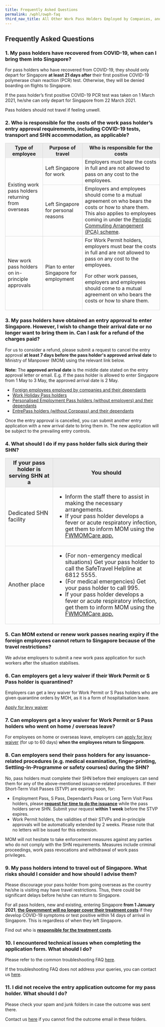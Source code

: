 ```yaml
---
title: Frequently Asked Questions
permalink: /wphl/owph-faq
third_nav_title: All Other Work Pass Holders Employed by Companies, and Their Dependants
---
```


## Frequently Asked Questions

<div id="#1"></div>

### 1. My pass holders have recovered from COVID-19, when can I bring them into Singapore?

For pass holders who have recovered from COVID-19, they should only depart for Singapore <b>at least 21 days after</b> their first positive COVID-19 polymerase chain reaction (PCR) test. Otherwise, they will be denied boarding on flights to Singapore.

If the pass holder’s first positive COVID-19 PCR test was taken on 1 March 2021, he/she can only depart for Singapore from 22 March 2021.

Pass holders should not travel if feeling unwell.

<div id="#2"></div>

### 2. Who is responsible for the costs of the work pass holder’s entry approval requirements, including COVID-19 tests, transport and SHN accommodation, as applicable?

<table>
  <tr>
    <th style="text-align:center; border-left:1px solid #D8D8D8;border-right:1px solid #D8D8D8;border-top:1px solid #D8D8D8; background-color:#EDEDED">Type of employee</th>
    <th style="text-align:center; border-right:1px solid #D8D8D8;border-top:1px solid #D8D8D8; background-color:#EDEDED">Purpose of travel</th>
    <th style="text-align:center; border-left:1px solid #D8D8D8;border-right:1px solid #D8D8D8;border-top:1px solid #D8D8D8; background-color:#EDEDED">Who is responsible for the costs</th>
  </tr>
  <tr>
    <td rowspan="2" style="border-left:1px solid #D8D8D8; border-right:1px solid #D8D8D8;">Existing work pass holders returning from overseas</td>
    <td style="border-right:1px solid #D8D8D8; border-bottom:1px solid #D8D8D8;">Left Singapore for work</td>
    <td style="border-right:1px solid #D8D8D8; border-bottom:1px solid #D8D8D8;">Employers must bear the costs in full and are not allowed to pass on any cost to the employees.</td>
  </tr>
  <tr>
    <td style="border-right:1px solid #D8D8D8; border-bottom:1px solid #D8D8D8;">Left Singapore for personal reasons</td>
    <td style="border-right:1px solid #D8D8D8; border-bottom:1px solid #D8D8D8;">Employers and employees should come to a mutual agreement on who bears the costs or how to share them. This also applies to employees coming in under the <a href="https://safetravel.ica.gov.sg/pca/overview">Periodic Commuting Arrangement (PCA) scheme</a>.</td>
  </tr>
<tr>
<td style="border-top:1px solid #D8D8D8; border-left:1px solid #D8D8D8; border-right:1px solid #D8D8D8; border-bottom:1px solid #D8D8D8;">New work pass holders on in-principle approvals</td>
<td style="border-right:1px solid #D8D8D8; border-bottom:1px solid #D8D8D8;">Plan to enter Singapore for employment</td>
<td style="border-right:1px solid #D8D8D8; border-bottom:1px solid #D8D8D8;">For Work Permit holders, employers must bear the costs in full and are not allowed to pass on any cost to the employees.

For other work passes, employers and employees should come to a mutual agreement on who bears the costs or how to share them.
</td>
</tr>
</table>

### 3. My pass holders have obtained an entry approval to enter Singapore. However, I wish to change their arrival date or no longer want to bring them in. Can I ask for a refund of the charges paid?

For us to consider a refund, please submit a request to cancel the entry approval <b>at least 7 days before the pass holder's approved arrival date</b> to Ministry of Manpower (MOM) using the relevant link below.

<b>Note:</b> The <b>approved arrival date</b> is the middle date stated on the entry approval letter or email. E.g. if the pass holder is allowed to enter Singapore from 1 May to 3 May, the approved arrival date is 2 May.
<ul>
  <li><a href="http://www.mom.gov.sg/cancel-entry-approval">Foreign employees employed by companies and their dependants</a></li>
  <li><a href="http://www.mom.gov.sg/cancel-entry-individual">Work Holiday Pass holders</a></li>
  <li><a href="http://www.mom.gov.sg/cancel-entry-individual">Personalised Employment Pass holders (without employers) and their dependants</a></li>
  <li><a href="http://www.mom.gov.sg/cancel-entry-individual">EntrePass holders (without Corppass) and their dependants</a></li>
</ul>

Once the entry approval is cancelled, you can submit another entry application with a new arrival date to bring them in. The new application will be subject to the prevailing entry controls.

### 4. What should I do if my pass holder falls sick during their SHN?

<table>
  <tr>
    <th style="font-size:18px; text-align:center; border-left:1px solid #D8D8D8;border-right:1px solid #D8D8D8;border-top:1px solid #D8D8D8;border-bottom:1px solid #D8D8D8;background-color:#EDEDED">If your pass holder is serving SHN at a</th>
    <th style="font-size:18px; text-align:center; border-right:1px solid #D8D8D8;border-top:1px solid #D8D8D8; border-bottom:1px solid #D8D8D8; background-color:#EDEDED">You should</th>
  </tr>
  <tr>
    <td style="font-size:18px; border-left:1px solid #D8D8D8; border-right:1px solid #D8D8D8;border-bottom:1px solid #D8D8D8;">Dedicated SHN facility</td>
    <td style="font-size:18px; border-right:1px solid #D8D8D8; border-bottom:1px solid #D8D8D8;">
    <ul>
       <li style="font-size:18px;"> Inform the staff there to assist in making the necessary arrangements.</li>
       <li style="font-size:18px;"> If your pass holder develops a fever or acute respiratory infection, get them to inform MOM using the <a href="https://www.mom.gov.sg/eservices/fwmomcare">FWMOMCare app.</a></li>
     </ul>
    </td>
  </tr>
  <tr>
    <td style="font-size:18px; border-left:1px solid #D8D8D8; border-right:1px solid #D8D8D8; border-bottom:1px solid #D8D8D8;">Another place</td>
    <td style="font-size:18px; border-right:1px solid #D8D8D8; border-bottom:1px solid #D8D8D8;">  
       <ul>
       <li style="font-size:18px;">(For non-emergency medical situations) Get your pass holder to call the SafeTravel Helpline at 6812 5555.</li>
       <li style="font-size:18px;">(For medical emergencies) Get your pass holder to call 995.</li>
       <li style="font-size:18px;"> If your pass holder develops a fever or acute respiratory infection, get them to inform MOM using the <a href="https://www.mom.gov.sg/eservices/fwmomcare">FWMOMCare app.</a></li>
     </ul>
    </td>   
  </tr>
</table>

### 5. Can MOM extend or renew work passes nearing expiry if the foreign employees cannot return to Singapore because of the travel restrictions?

We advise employers to submit a new work pass application for such workers after the situation stabilises.

### 6. Can employers get a levy waiver if their Work Permit or S Pass holder is quarantined?

Employers can get a levy waiver for Work Permit or S Pass holders who are given quarantine orders by MOH, as it is a form of hospitalisation leave.

<a href="https://www.cpf.gov.sg/eSvc/Web/Employer/MyRequestEmployer">Apply for levy waiver</a>

### 7. Can employers get a levy waiver for Work Permit or S Pass holders who went on home / overseas leave?

For employees on home or overseas leave, employers can <a href="https://www.cpf.gov.sg/eSvc/Web/Employer/MyRequestEmployer">apply for levy waiver</a> (for up to 60 days) <b>when the employees return to Singapore</b>.

### 8. Can employers send their pass holders for any issuance-related procedures (e.g. medical examination, finger-printing, Settling-In-Programme or safety courses) during the SHN?

No, pass holders must complete their SHN before their employers can send them for any of the above-mentioned issuance-related procedures. If their Short-Term Visit Passes (STVP) are expiring soon, for:

<ul>
<li>Employment Pass, S Pass, Dependant’s Pass or Long Term Visit Pass holders, please <b><a href="https://www.mom.gov.sg/extend-stay">request for time to do the issuance</a></b> while the pass holders serve SHN. Submit your request <b>within 1 week</b> before the STVP expires.</li> 
<li>Work Permit holders, the validities of their STVPs and in-principle approvals will be automatically extended by 2 weeks. Please note that no letters will be issued for this extension.</li>
</ul>

MOM will not hesitate to take enforcement measures against any parties who do not comply with the SHN requirements. Measures include criminal proceedings, work pass revocations and withdrawal of work pass privileges.

### 9. My pass holders intend to travel out of Singapore. What risks should I consider and how should I advise them?

Please discourage your pass holder from going overseas as the country he/she is visiting may have travel restrictions. Thus, there could be significant delays before he/she can return to Singapore.

For all pass holders, new and existing, entering Singapore <b>from 1 January 2021</b>, <b><a href="https://www.moh.gov.sg/news-highlights/details/updates-to-stay-home-notice-and-charging-policy-for-travellers">the Government will no longer cover their treatment costs</a></b> if they develop COVID-19 symptoms or test positive within 14 days of arrival in Singapore. This is regardless of when they left Singapore.

Find out who is <b><a href="https://www.mom.gov.sg/covid-19/frequently-asked-questions/eligible-claims-and-medical-benefits#who-is-responsible-for-paying-for-the-pass-holders-covid-19-treatment">responsible for the treatment costs</a></b>.

### 10. I encountered technical issues when completing the application form. What should I do? 

Please refer to the common troubleshooting FAQ <a href="https://safetravel.ica.gov.sg/faq/tech">here</a>.

If the troubleshooting FAQ does not address your queries, you can contact us <a href="https://service2.mom.gov.sg/efeedback/Forms/efeedback.aspx">here</a>.

### 11. I did not receive the entry application outcome for my pass holder. What should I do? 

Please check your spam and junk folders in case the outcome was sent there. 

Contact us <a href="https://service2.mom.gov.sg/efeedback/Forms/efeedback.aspx">here</a> if you cannot find the outcome email in these folders.
